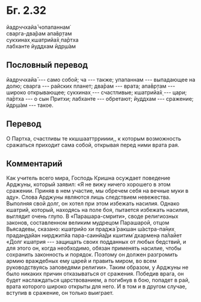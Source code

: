 # Бг. 2.32
йадр̣ччхайа̄ чопапаннам̇<br/>
сварга-два̄рам апа̄вр̣там<br/>
сукхинах̣ кшатрийа̄х̣ па̄ртха<br/>
лабханте йуддхам ӣдр̣ш́ам
## Пословный перевод

йадр̣ччхайа̄ --- само собой; ча --- также; упапаннам --- выпадающее на
долю; сварга --- райских планет; два̄рам --- врата; апа̄вр̣там --- широко
открывающее; сукхинах̣ --- счастливые; кшатрийа̄х̣ --- цари; па̄ртха --- о
сын Притхи; лабханте --- обретают; йуддхам --- сражение; ӣдр̣ш́ам ---
такое.

## Перевод

О Партха, счастливы те ккшшааттррииии,, к которым возможность сражаться
приходит сама собой, открывая перед ними врата рая.

## Комментарий

Как учитель всего мира, Господь Кришна осуждает поведение Арджуны,
который заявил: «Я не вижу ничего хорошего в этом сражении. Приняв в нем
участие, мы обречем себя на вечные муки в аду». Слова Арджуны являются
лишь следствием невежества. Выполняя свой долг, он хотел при этом
избежать насилия. Однако кшатрий, который, находясь на поле боя,
пытается избежать насилия, выглядит очень глупо. В «Парашара-смрити»,
своде религиозных законов, составленном великим мудрецом Парашарой,
отцом Вьясадевы, сказано: кшатрийо хи праджа̄ ракшан ш́астра-па̄н̣их̣
прадан̣д̣айан нирджитйа пара-саинйа̄ди кшитим̇ дхармен̣а па̄лайет «Долг
кшатрия --- защищать своих подданных от любых бедствий, и для этого он,
когда необходимо, обязан применять насилие, чтобы сохранить законность и
порядок. Поэтому он должен разгромить армию враждебных ему царей и
править миром, во всем руководствуясь заповедями религии». Таким
образом, у Арджуны не было никаких причин отказываться от сражения.
Победив врага, он будет наслаждаться царствованием, а погибнув в бою,
попадет в рай, врата которого широко открыты для него. И в том и в
другом случае, вступив в сражение, он только выиграет.
